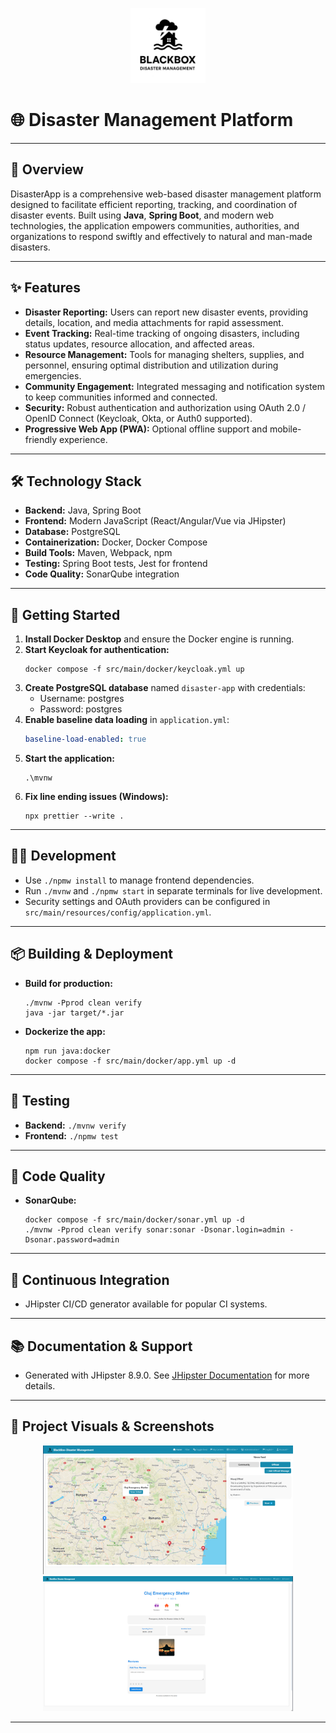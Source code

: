 <p align="center">
   <img src="src\main\docker\keycloak-themes\blackbox-theme\login\resources\img\logo.png" alt="Project Logo" width="120" />
</p>

# 🌐 Disaster Management Platform

---

## 🚀 Overview

DisasterApp is a comprehensive web-based disaster management platform designed to facilitate efficient reporting, tracking, and coordination of disaster events. Built using **Java**, **Spring Boot**, and modern web technologies, the application empowers communities, authorities, and organizations to respond swiftly and effectively to natural and man-made disasters.

---

## ✨ Features

- **Disaster Reporting:** Users can report new disaster events, providing details, location, and media attachments for rapid assessment.
- **Event Tracking:** Real-time tracking of ongoing disasters, including status updates, resource allocation, and affected areas.
- **Resource Management:** Tools for managing shelters, supplies, and personnel, ensuring optimal distribution and utilization during emergencies.
- **Community Engagement:** Integrated messaging and notification system to keep communities informed and connected.
- **Security:** Robust authentication and authorization using OAuth 2.0 / OpenID Connect (Keycloak, Okta, or Auth0 supported).
- **Progressive Web App (PWA):** Optional offline support and mobile-friendly experience.

---

## 🛠️ Technology Stack

- **Backend:** Java, Spring Boot
- **Frontend:** Modern JavaScript (React/Angular/Vue via JHipster)
- **Database:** PostgreSQL
- **Containerization:** Docker, Docker Compose
- **Build Tools:** Maven, Webpack, npm
- **Testing:** Spring Boot tests, Jest for frontend
- **Code Quality:** SonarQube integration

---

## 🏁 Getting Started

1. **Install Docker Desktop** and ensure the Docker engine is running.
2. **Start Keycloak for authentication:**
   ```shell
   docker compose -f src/main/docker/keycloak.yml up
   ```
3. **Create PostgreSQL database** named `disaster-app` with credentials:
   - Username: postgres
   - Password: postgres
4. **Enable baseline data loading** in `application.yml`:
   ```yaml
   baseline-load-enabled: true
   ```
5. **Start the application:**
   ```shell
   .\mvnw
   ```
6. **Fix line ending issues (Windows):**
   ```shell
   npx prettier --write .
   ```

---

## 👨‍💻 Development

- Use `./npmw install` to manage frontend dependencies.
- Run `./mvnw` and `./npmw start` in separate terminals for live development.
- Security settings and OAuth providers can be configured in `src/main/resources/config/application.yml`.

---

## 📦 Building & Deployment

- **Build for production:**
  ```shell
  ./mvnw -Pprod clean verify
  java -jar target/*.jar
  ```
- **Dockerize the app:**
  ```shell
  npm run java:docker
  docker compose -f src/main/docker/app.yml up -d
  ```

---

## 🧪 Testing

- **Backend:** `./mvnw verify`
- **Frontend:** `./npmw test`

---

## 🧹 Code Quality

- **SonarQube:**
  ```shell
  docker compose -f src/main/docker/sonar.yml up -d
  ./mvnw -Pprod clean verify sonar:sonar -Dsonar.login=admin -Dsonar.password=admin
  ```

---

## 🔄 Continuous Integration

- JHipster CI/CD generator available for popular CI systems.

---

## 📚 Documentation & Support

- Generated with JHipster 8.9.0. See [JHipster Documentation](https://www.jhipster.tech/documentation-archive/v8.9.0) for more details.

---

## 📸 Project Visuals & Screenshots

<p align="center">
   <img src="uploads/placeholder_screenshot_1.png" alt="Screenshot 1" width="400" />
   <img src="uploads/placeholder_screenshot_2.png" alt="Screenshot 2" width="400" />
</p>

---

